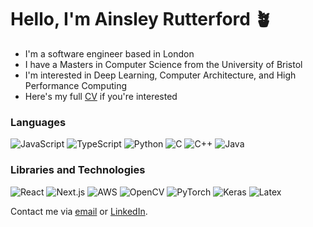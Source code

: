 # Hello, I'm Ainsley Rutterford 🪴

- I'm a software engineer based in London
- I have a Masters in Computer Science from the University of Bristol
- I'm interested in Deep Learning, Computer Architecture, and High Performance Computing
- Here's my full [CV](https://github.com/ainsleyrutterford/CV/blob/master/ainsleyrutterford.pdf) if you're interested

### Languages

![JavaScript](https://img.shields.io/badge/-JavaScript-F7DF1E?logo=javascript&logoColor=black)
![TypeScript](https://img.shields.io/badge/-TypeScript-3178C6?logo=typescript&logoColor=white)
![Python](https://img.shields.io/badge/-Python-3776AB?logo=python&logoColor=white)
![C](https://img.shields.io/badge/-C-black?logo=C&logoColor=white)
![C++](https://img.shields.io/badge/-C++-00599C?logo=%22C++%22)
![Java](https://img.shields.io/badge/-Java-007396?logo=java)

### Libraries and Technologies

![React](https://img.shields.io/badge/-React-61DAFB?logo=react&logoColor=black)
![Next.js](https://img.shields.io/badge/-Next.js-black?logo=next.js)
![AWS](https://img.shields.io/badge/-Amazon%20Web%20Services-232F3E?logo=amazon-aws&logoColor=white)
![OpenCV](https://img.shields.io/badge/-OpenCV-5C3EE8?logo=opencv&logoColor=white)
![PyTorch](https://img.shields.io/badge/-PyTorch-EE4C2C?logo=pytorch&logoColor=white)
![Keras](https://img.shields.io/badge/-Keras-D00000?logo=keras&logoColor=white)
![Latex](https://img.shields.io/badge/-Latex-008080?logo=latex)

Contact me via [email](mailto:ainsley.rutterford@gmail.com) or [LinkedIn](https://www.linkedin.com/in/ainsleyrutterford/).
